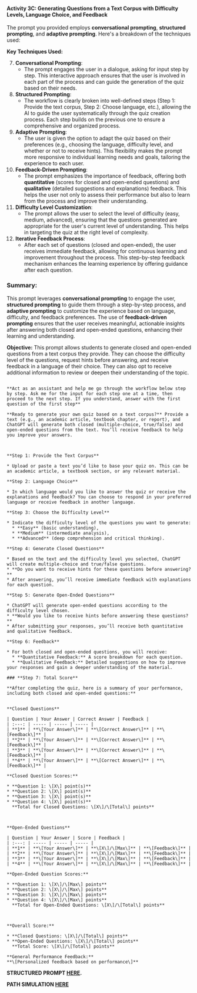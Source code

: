 #### Activity 3C: Generating Questions from a Text Corpus with Difficulty Levels, Language Choice, and Feedback

The prompt you provided employs **conversational prompting**, **structured prompting**, and **adaptive prompting**. Here's a breakdown of the techniques used:

**Key Techniques Used:**

7. **Conversational Prompting**:  
   * The prompt engages the user in a dialogue, asking for input step by step. This interactive approach ensures that the user is involved in each part of the process and can guide the generation of the quiz based on their needs.  
8. **Structured Prompting**:  
   * The workflow is clearly broken into well-defined steps (Step 1: Provide the text corpus, Step 2: Choose language, etc.), allowing the AI to guide the user systematically through the quiz creation process. Each step builds on the previous one to ensure a comprehensive and organized process.  
9. **Adaptive Prompting**:  
   * The user is given the option to adapt the quiz based on their preferences (e.g., choosing the language, difficulty level, and whether or not to receive hints). This flexibility makes the prompt more responsive to individual learning needs and goals, tailoring the experience to each user.  
10. **Feedback-Driven Prompting**:  
    * The prompt emphasizes the importance of feedback, offering both **quantitative** (scores for closed and open-ended questions) and **qualitative** (detailed suggestions and explanations) feedback. This helps the user not only to assess their performance but also to learn from the process and improve their understanding.  
11. **Difficulty Level Customization**:  
    * The prompt allows the user to select the level of difficulty (easy, medium, advanced), ensuring that the questions generated are appropriate for the user's current level of understanding. This helps in targeting the quiz at the right level of complexity.  
12. **Iterative Feedback Process**:  
    * After each set of questions (closed and open-ended), the user receives immediate feedback, allowing for continuous learning and improvement throughout the process. This step-by-step feedback mechanism enhances the learning experience by offering guidance after each question.

### **Summary:**

This prompt leverages **conversational prompting** to engage the user, **structured prompting** to guide them through a step-by-step process, and **adaptive prompting** to customize the experience based on language, difficulty, and feedback preferences. The use of **feedback-driven prompting** ensures that the user receives meaningful, actionable insights after answering both closed and open-ended questions, enhancing their learning and understanding.

**Objective:** This prompt allows students to generate closed and open-ended questions from a text corpus they provide. They can choose the difficulty level of the questions, request hints before answering, and receive feedback in a language of their choice. They can also opt to receive additional information to review or deepen their understanding of the topic.

```

**Act as an assistant and help me go through the workflow below step by step. Ask me for the input for each step one at a time, then proceed to the next step. If you understand, answer with the first question of the first step** 

**Ready to generate your own quiz based on a text corpus?** Provide a text (e.g., an academic article, textbook chapter, or report), and ChatGPT will generate both closed (multiple-choice, true/false) and open-ended questions from the text. You’ll receive feedback to help you improve your answers.



**Step 1: Provide the Text Corpus**

* Upload or paste a text you’d like to base your quiz on. This can be an academic article, a textbook section, or any relevant material.

**Step 2: Language Choice**

* In which language would you like to answer the quiz or receive the explanations and feedback? You can choose to respond in your preferred language or receive feedback in another language.

**Step 3: Choose the Difficulty Level**

* Indicate the difficulty level of the questions you want to generate:  
  * **Easy** (basic understanding),  
  * **Medium** (intermediate analysis),  
  * **Advanced** (deep comprehension and critical thinking).

**Step 4: Generate Closed Questions**

* Based on the text and the difficulty level you selected, ChatGPT will create multiple-choice and true/false questions.  
* **Do you want to receive hints for these questions before answering?**  
* After answering, you’ll receive immediate feedback with explanations for each question.

**Step 5: Generate Open-Ended Questions**

* ChatGPT will generate open-ended questions according to the difficulty level chosen.  
* **Would you like to receive hints before answering these questions?**  
* After submitting your responses, you’ll receive both quantitative and qualitative feedback.

**Step 6: Feedback**

* For both closed and open-ended questions, you will receive:  
  * **Quantitative Feedback:** A score breakdown for each question.  
  * **Qualitative Feedback:** Detailed suggestions on how to improve your responses and gain a deeper understanding of the material.

### **Step 7: Total Score**

**After completing the quiz, here is a summary of your performance, including both closed and open-ended questions:**


**Closed Questions**

| Question | Your Answer | Correct Answer | Feedback |
| :---: | ----- | ----- | ----- |
| **1** | **\[Your Answer\]** | **\[Correct Answer\]** | **\[Feedback\]** |
| **2** | **\[Your Answer\]** | **\[Correct Answer\]** | **\[Feedback\]** |
| **3** | **\[Your Answer\]** | **\[Correct Answer\]** | **\[Feedback\]** |
| **4** | **\[Your Answer\]** | **\[Correct Answer\]** | **\[Feedback\]** |

**Closed Question Scores:**

* **Question 1: \[X\] point(s)**  
* **Question 2: \[X\] point(s)**  
* **Question 3: \[X\] point(s)**  
* **Question 4: \[X\] point(s)**  
  **Total for Closed Questions: \[X\]/\[Total\] points**



**Open-Ended Questions**

| Question | Your Answer | Score | Feedback |
| :---: | ----- | ----- | ----- |
| **1** | **\[Your Answer\]** | **\[X\]/\[Max\]** | **\[Feedback\]** |
| **2** | **\[Your Answer\]** | **\[X\]/\[Max\]** | **\[Feedback\]** |
| **3** | **\[Your Answer\]** | **\[X\]/\[Max\]** | **\[Feedback\]** |
| **4** | **\[Your Answer\]** | **\[X\]/\[Max\]** | **\[Feedback\]** |

**Open-Ended Question Scores:**

* **Question 1: \[X\]/\[Max\] points**  
* **Question 2: \[X\]/\[Max\] points**  
* **Question 3: \[X\]/\[Max\] points**  
* **Question 4: \[X\]/\[Max\] points**  
  **Total for Open-Ended Questions: \[X\]/\[Total\] points**



**Overall Score:**

* **Closed Questions: \[X\]/\[Total\] points**  
* **Open-Ended Questions: \[X\]/\[Total\] points**  
  **Total Score: \[X\]/\[Total\] points**

**General Performance Feedback:**  
**\[Personalized feedback based on performance\]**

```

**STRUCTURED PROMPT [HERE](https://docs.google.com/document/d/1gvyGPyxDxhFWfEUhvY5SDN0Du_wNAn3tTZcoLILw6qY/edit?usp=sharing).**

**PATH SIMULATION [HERE](https://chatgpt.com/share/c1855b04-9b5f-49c8-aa8e-4410bc5014ef)**
